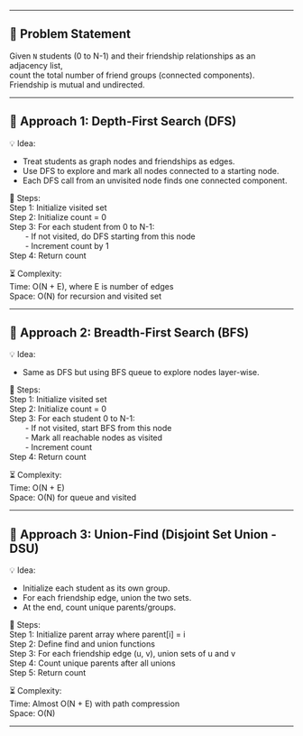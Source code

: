 ------------------------------------------------------------
## 📝 Problem Statement  
Given `N` students (0 to N-1) and their friendship relationships as an adjacency list,  
count the total number of friend groups (connected components).  
Friendship is mutual and undirected.

---

## 🔹 Approach 1: Depth-First Search (DFS)  
💡 Idea:  
- Treat students as graph nodes and friendships as edges.  
- Use DFS to explore and mark all nodes connected to a starting node.  
- Each DFS call from an unvisited node finds one connected component.

📍 Steps:  
Step 1: Initialize visited set  
Step 2: Initialize count = 0  
Step 3: For each student from 0 to N-1:  
  - If not visited, do DFS starting from this node  
  - Increment count by 1  
Step 4: Return count

⏳ Complexity:  
Time: O(N + E), where E is number of edges  
Space: O(N) for recursion and visited set

---

## 🔹 Approach 2: Breadth-First Search (BFS)  
💡 Idea:  
- Same as DFS but using BFS queue to explore nodes layer-wise.

📍 Steps:  
Step 1: Initialize visited set  
Step 2: Initialize count = 0  
Step 3: For each student 0 to N-1:  
  - If not visited, start BFS from this node  
  - Mark all reachable nodes as visited  
  - Increment count  
Step 4: Return count

⏳ Complexity:  
Time: O(N + E)  
Space: O(N) for queue and visited

---

## 🔹 Approach 3: Union-Find (Disjoint Set Union - DSU)  
💡 Idea:  
- Initialize each student as its own group.  
- For each friendship edge, union the two sets.  
- At the end, count unique parents/groups.

📍 Steps:  
Step 1: Initialize parent array where parent[i] = i  
Step 2: Define find and union functions  
Step 3: For each friendship edge (u, v), union sets of u and v  
Step 4: Count unique parents after all unions  
Step 5: Return count

⏳ Complexity:  
Time: Almost O(N + E) with path compression  
Space: O(N)

---

